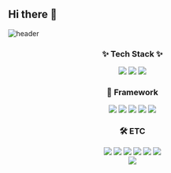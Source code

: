 ## Hi there 👋
![header](https://capsule-render.vercel.app/api?type=soft&color=0:accbee,100:e7f0fd&height=310&section=header&text=Welcome%20to%-nl-Seungjoo's%20github%20%F0%9F%A4%97)

<div>
  <!--Body-->
<h3 align="center">✨ Tech Stack ✨</h3>
<div align="center">
<img src="https://img.shields.io/badge/Java-007396?style=flat-square&logo=OpenJDK&logoColor=white"/>
<img src="https://img.shields.io/badge/Python-3776AB?style=flat-square&logo=Python&logoColor=white"/>
<img src="https://img.shields.io/badge/C-00599C?style=flat-square&logo=C&logoColor=white"/>
</div>


<div>
<h3 align="center">🔧 Framework </h3>
<div align="center">
<img src="https://img.shields.io/badge/Spring-6DB33F?style=flat-square&logo=Spring&logoColor=white"/>
<img src="https://img.shields.io/badge/Spring Boot-6DB33F?style=flat-square&logo=Spring%20Boot&logoColor=white"/>
<img src="https://img.shields.io/badge/JPA-007396?style=flat-square&logo=Hibernate&logoColor=white"/>
  <img src="https://img.shields.io/badge/MyBatis-000000?style=flat-square&logo=MyBatis&logoColor=white"/>
<img src="https://img.shields.io/badge/JDBC-007396?style=flat-square&logo=Java&logoColor=white"/>
<div>


<div>
  <!--Body-->
<h3 align="center">🛠  ETC </h3>
<div align="center">
<img src="https://img.shields.io/badge/MySQL-4479A1?style=flat-square&logo=MySQL&logoColor=white"/>
<img src="https://img.shields.io/badge/Slack-4A154B?style=flat-square&logo=Slack&logoColor=white"/>
<img src="https://img.shields.io/badge/AWS-232F3E?style=flat-square&logo=Amazon%20AWS&logoColor=white"/>
<img src="https://img.shields.io/badge/Notion-000000?style=flat-square&logo=Notion&logoColor=white"/>
<img src="https://img.shields.io/badge/GitHub-181717?style=flat-square&logo=GitHub&logoColor=white"/>
<img src="https://img.shields.io/badge/Discord-5865F2?style=flat-square&logo=Discord&logoColor=white"/>
</div>

<div align="center">
  <img src="https://github-readme-stats.vercel.app/api?username=Leeseung-joo&show_icons=true&theme=default" />
</div>















</div>


<!--
**Leeseung-joo/Leeseung-joo** is a ✨ _special_ ✨ repository because its `README.md` (this file) appears on your GitHub profile.

Here are some ideas to get you started:

- 🔭 I’m currently working on ...
- 🌱 I’m currently learning ...
- 👯 I’m looking to collaborate on ...
- 🤔 I’m looking for help with ...
- 💬 Ask me about ...
- 📫 How to reach me: ...
- 😄 Pronouns: ...
- ⚡ Fun fact: ...
-->
